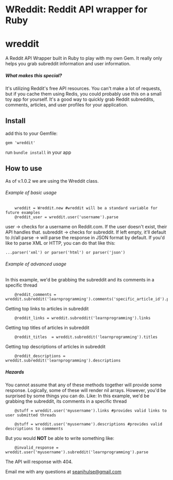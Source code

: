 
WReddit: Reddit API wrapper for Ruby
=======
# wreddit
A Reddit API Wrapper built in Ruby to play with my own Gem. It really only helps you grab subreddit information and user information.

##### What makes this special?
It's utilizing Reddit's free API resources. You can't make a lot of requests, but if you cache them using Redis, you could probably use this on a small toy app for yourself. It's a good way to quickly grab Reddit subreddits, comments, articles, and user profiles for your application.

## Install
add this to your Gemfile:
```
gem 'wreddit'
```

run ```bundle install``` in your app

## How to use
As of v.1.0.2 we are using the Wreddit class.
###### Example of basic usage
```
    wreddit = Wreddit.new #wreddit will be a standard variable for future examples
    @reddit_user = wreddit.user('username').parse
```
user      -> checks for a username on Reddit.com. If the user doesn't exist, their API handles that.
subreddit -> checks for subreddit. If left empty, it'll default to /r/all
parse     -> will parse the response in JSON format by default. If you'd like to parse XML or HTTP, you can do that like this:
```
...parser('xml') or parser('html') or parser('json')
```

###### Example of advanced usage
In this example, we'd be grabbing the subreddit and its comments in a specific thread
```
    @reddit_comments = wreddit.subreddit('learnprogramming').comments('specific_article_id').parse
```
Getting top links to articles in subreddit
```
    @reddit_links = wreddit.subreddit('learnprogramming').links
```
Getting top titles of articles in subreddit
```
    @reddit_titles  = wreddit.subreddit('learnprogramming').titles
```
Getting top descriptions of articles in subreddit
```
    @reddit_descriptions = wreddit.subreddit('learnprogramming').descriptions
```

##### Hazards
You cannot assume that any of these methods together will provide some response. Logically, some of these will render nil arrays. However, you'd be surprised by some things you can do. Like:
In this example, we'd be grabbing the subreddit, its comments in a specific thread
```
    @stuff = wreddit.user('myusername').links #provides valid links to user submitted threads

    @stuff = wreddit.user('myusername').descriptions #provides valid descriptions to commments
```

But you would <b>NOT</b> be able to write something like:
```
    @invalid_response = wreddit.user('myusername').subreddit('learnprogramming').parse
```

The API will response with 404.

Email me with any questions at seanjhulse@gmail.com
